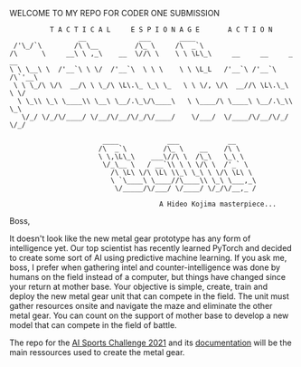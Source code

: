 WELCOME TO MY REPO FOR CODER ONE SUBMISSION
```
          T A C T I C A L     E S P I O N A G E       A C T I O N           
                 __             ___       ____                             
 /'\_/`\        /\ \__         /\_ \     /\  _`\                           
/\      \     __\ \ ,_\    __  \//\ \    \ \ \L\_\     __     __     _ __  
\ \ \__\ \  /'__`\ \ \/  /'__`\  \ \ \    \ \ \L_L   /'__`\ /'__`\  /\`'__\
 \ \ \_/\ \/\  __/\ \ \_/\ \L\.\_ \_\ \_   \ \ \/, \/\  __//\ \L\.\_\ \ \/ 
  \ \_\\ \_\ \____\\ \__\ \__/.\_\/\____\   \ \____/\ \____\ \__/.\_\\ \_\ 
   \/_/ \/_/\/____/ \/__/\/__/\/_/\/____/    \/___/  \/____/\/__/\/_/ \/_/ 
                                                                           
                       ____            ___            __     
                      /\  _`\         /\_ \    __    /\ \    
                      \ \,\L\_\    ___\//\ \  /\_\   \_\ \   
                       \/_\__ \   / __`\\ \ \ \/\ \  /'_` \  
                         /\ \L\ \/\ \L\ \\_\ \_\ \ \/\ \L\ \ 
                         \ `\____\ \____//\____\\ \_\ \___,_\
                          \/_____/\/___/ \/____/ \/_/\/__,_ /
 
                                     A Hideo Kojima masterpiece...
```
Boss,

It doesn't look like the new metal gear prototype has any form of intelligence yet. Our top scientist has recently learned PyTorch and decided to create some sort of AI using predictive machine learning. If you ask me, boss, I prefer when gathering intel and counter-intelligence was done by humans on the field instead of a computer, but things have changed since your return at mother base. Your objective is simple, create, train and deploy the new metal gear unit that can compete in the field. The unit must gather resources onsite and navigate the maze and eliminate the other metal gear. You can count on the support of mother base to develop a new model that can compete in the field of battle.

The repo for the [AI Sports Challenge 2021](https://www.notion.so/coderonehq/THE-AI-SPORTS-CHALLENGE-7560031c513e4d488c05d4d80dced34f) and its [documentation](https://github.com/CoderOneHQ/dungeons-and-data-structures) will be the main ressources used to create the metal gear.
